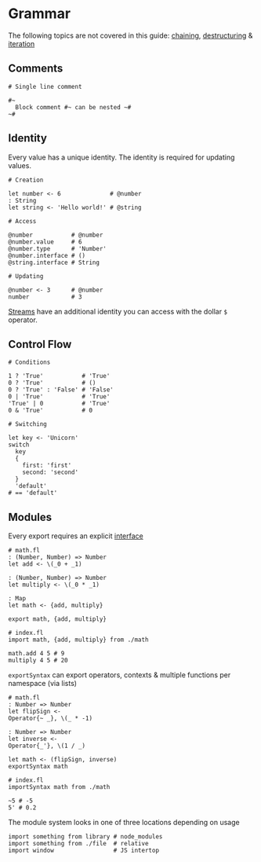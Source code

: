 # Grammar

The following topics are not covered in this guide:
[chaining](./3_functions.md#composition), [destructuring](./3_functions.md) & [iteration](./1_types.md#arrays)

## Comments

```fl
# Single line comment

#~
  Block comment #~ can be nested ~#
~#
```

## Identity

Every value has a unique identity. The identity is required for updating values.

```fl
# Creation

let number <- 6              # @number
: String
let string <- 'Hello world!' # @string

# Access

@number           # @number
@number.value     # 6
@number.type      # 'Number'
@number.interface # ()
@string.interface # String

# Updating

@number <- 3      # @number
number            # 3
```

[Streams](./streams.md) have an additional identity you can access with the dollar `$` operator.

## Control Flow

```fl
# Conditions

1 ? 'True'           # 'True'
0 ? 'True'           # ()
0 ? 'True' : 'False' # 'False'
0 | 'True'           # 'True'
'True' | 0           # 'True'
0 & 'True'           # 0

# Switching

let key <- 'Unicorn'
switch
  key
  {
    first: 'first'
    second: 'second'
  }
  'default'
# == 'default'
```

## Modules

Every export requires an explicit [interface](./4_interfaces.md)

```fl
# math.fl
: (Number, Number) => Number
let add <- \(_0 + _1)

: (Number, Number) => Number
let multiply <- \(_0 * _1)

: Map
let math <- {add, multiply}

export math, {add, multiply}

# index.fl
import math, {add, multiply} from ./math

math.add 4 5 # 9
multiply 4 5 # 20
```

`exportSyntax` can export operators, contexts & multiple functions per namespace (via lists)

```fl
# math.fl
: Number => Number
let flipSign <-
Operator{~ _}, \(_ * -1)

: Number => Number
let inverse <-
Operator{_'}, \(1 / _)

let math <- (flipSign, inverse)
exportSyntax math

# index.fl
importSyntax math from ./math

~5 # -5
5' # 0.2
```

The module system looks in one of three locations depending on usage

```fl
import something from library # node_modules
import something from ./file  # relative
import window                 # JS intertop
```
